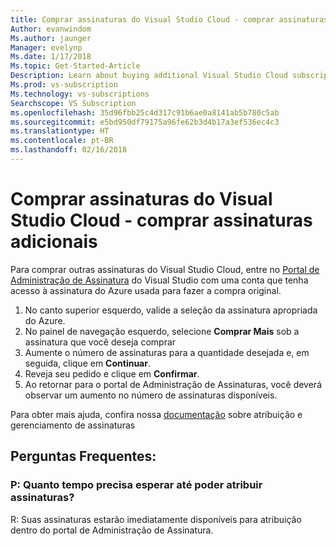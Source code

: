 ```yaml
---
title: Comprar assinaturas do Visual Studio Cloud - comprar assinaturas adicionais
Author: evanwindom
Ms.author: jaunger
Manager: evelynp
Ms.date: 1/17/2018
Ms.topic: Get-Started-Article
Description: Learn about buying additional Visual Studio Cloud subscriptions through Visual Studio Marketplace
Ms.prod: vs-subscription
Ms.technology: vs-subscriptions
Searchscope: VS Subscription
ms.openlocfilehash: 35d96fbb25c4d317c91b6ae0a8141ab5b780c5ab
ms.sourcegitcommit: e5bd950df79175a96fe62b3d4b17a3ef536ec4c3
ms.translationtype: HT
ms.contentlocale: pt-BR
ms.lasthandoff: 02/16/2018
---
```

# <a name="buying-visual-studio-cloud-subscriptions---buying-additional-subscriptions"></a>Comprar assinaturas do Visual Studio Cloud - comprar assinaturas adicionais

Para comprar outras assinaturas do Visual Studio Cloud, entre no [Portal de Administração de Assinatura](https://manage.visualstudio.com/) do Visual Studio com uma conta que tenha acesso à assinatura do Azure usada para fazer a compra original.

1.  No canto superior esquerdo, valide a seleção da assinatura apropriada do Azure.
2.  No painel de navegação esquerdo, selecione **Comprar Mais** sob a assinatura que você deseja comprar
3.  Aumente o número de assinaturas para a quantidade desejada e, em seguida, clique em **Continuar**.
4.  Reveja seu pedido e clique em **Confirmar**.
5.  Ao retornar para o portal de Administração de Assinaturas, você deverá observar um aumento no número de assinaturas disponíveis.

Para obter mais ajuda, confira nossa [documentação](/visualstudio/subscriptions/) sobre atribuição e gerenciamento de assinaturas

## <a name="faq"></a>Perguntas Frequentes:
### <a name="q--how-long-do-i-have-to-wait-before-i-can-assign-subscriptions"></a>P: Quanto tempo precisa esperar até poder atribuir assinaturas?
R: Suas assinaturas estarão imediatamente disponíveis para atribuição dentro do portal de Administração de Assinatura.
